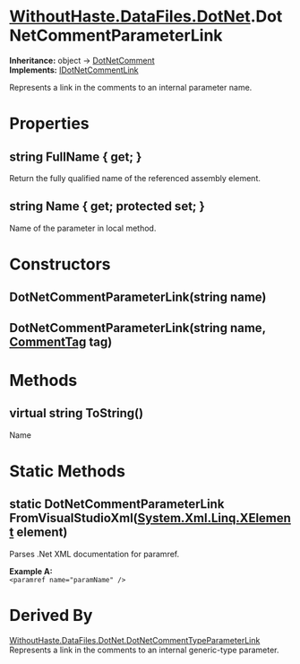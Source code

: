 # [WithoutHaste.DataFiles.DotNet](TableOfContents.WithoutHaste.DataFiles.DotNet.md).DotNetCommentParameterLink

**Inheritance:** object → [DotNetComment](WithoutHaste.DataFiles.DotNet.DotNetComment.md)  
**Implements:** [IDotNetCommentLink](WithoutHaste.DataFiles.DotNet.IDotNetCommentLink.md)  

Represents a link in the comments to an internal parameter name.  

# Properties

## string FullName { get; }

Return the fully qualified name of the referenced assembly element.  

## string Name { get; protected set; }

Name of the parameter in local method.  

# Constructors

## DotNetCommentParameterLink(string name)

## DotNetCommentParameterLink(string name, [CommentTag](WithoutHaste.DataFiles.DotNet.CommentTag.md) tag)

# Methods

## virtual string ToString()

Name  

# Static Methods

## static DotNetCommentParameterLink FromVisualStudioXml([System.Xml.Linq.XElement](https://docs.microsoft.com/en-us/dotnet/api/system.xml.linq.xelement) element)

Parses .Net XML documentation for paramref.  

**Example A:**  
`<paramref name="paramName" />`  

# Derived By

[WithoutHaste.DataFiles.DotNet.DotNetCommentTypeParameterLink](WithoutHaste.DataFiles.DotNet.DotNetCommentTypeParameterLink.md)  
Represents a link in the comments to an internal generic-type parameter.  

